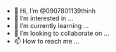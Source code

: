 - 👋 Hi, I’m @0907801139thinh
- 👀 I’m interested in ...
- 🌱 I’m currently learning ...
- 💞️ I’m looking to collaborate on ...
- 📫 How to reach me ...

<!---
0907801139thinh/0907801139thinh is a ✨ special ✨ repository because its `README.md` (this file) appears on your GitHub profile.
You can click the Preview link to take a look at your changes.
--->
